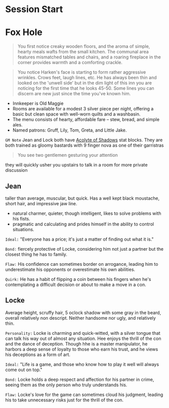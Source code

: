 # Session Start
# Fox Hole

> You first notice creaky wooden floors, and the aroma of simple, hearty meals wafts from the small kitchen. The communal area features mismatched tables and chairs, and a roaring fireplace in the corner provides warmth and a comforting crackle.

> You notice Harken's face is starting to form rather aggressive wrinkles. Crows feet, laugh lines, etc. He has always been thin and looked on the 'unwell side' but in the dim light  of this inn you are noticing for the first time that he looks 45-50. Some lines you can discern are new just since the time you've known him.

- Innkeeper is Old Maggie
- Rooms are available for a modest 3 silver piece per night, offering a basic but clean space with well-worn quilts and a washbasin.
- The menu consists of hearty, affordable fare – stew, bread, and simple ales.
- Named patrons: Gruff, Lily, Tom, Greta, and Little Jake.

`GM Note` Jean and Lock both have [Acolyte of Shadows](/Nightmare%20and%20the%20Nexus/StatBlocks/Acolyte_of_Shadows.md) stat blocks. They are both trained as gloomy bastards with 9 finger nova as one of their garristras

> You see two gentlemen gesturing your attention

they will quickly usher you upstairs to talk in a room for more private discussion

## Jean

taller than average, muscular, but quick. Has a well kept black moustache, short hair, and impressive jaw line.

- natural charmer, quieter, though intelligent, likes to solve problems with his fists.
- pragmatic and calculating and prides himself in the ability to control situations.

`Ideal:`
"Everyone has a price; it's just a matter of finding out what it is."

`Bond:`
fiercely protective of Locke, considering him not just a partner but the closest thing he has to family.

`Flaw:`
His confidence can sometimes border on arrogance, leading him to underestimate his opponents or overestimate his own abilities.

`Quirk:`
He has a habit of flipping a coin between his fingers when he's contemplating a difficult decision or about to make a move in a con.

## Locke

Average height, scruffy hair, 5 oclock shadow with some gray in the beard, overall relatively non descript. Neither handsome nor ugly, and relatively thin.

`Personality:`
Locke is charming and quick-witted, with a silver tongue that can talk his way out of almost any situation. Hee enjoys the thrill of the con and the dance of deception. Though hhe is a master manipulator, he harbors a deep sense of loyalty to those who earn his trust, and he views his deceptions as a form of art.

`Ideal:`
"Life is a game, and those who know how to play it well will always come out on top."

`Bond:`
Locke holds a deep respect and affection for his partner in crime, seeing them as the only person who truly understands his.

`Flaw:`
Locke's love for the game can sometimes cloud his judgment, leading his to take unnecessary risks just for the thrill of the con.

